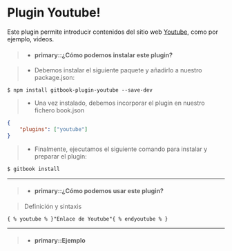 Plugin Youtube!
==============  

Este plugin permite introducir contenidos del sitio web [Youtube](http://www.youtube.com), como por ejemplo, videos.

>- #### primary::¿Cómo podemos instalar este plugin?

> - Debemos instalar el siguiente paquete  y añadirlo a nuestro package.json: 
>
```
$ npm install gitbook-plugin-youtube --save-dev
```
> - Una vez instalado, debemos incorporar el plugin en nuestro fichero book.json
>
```json   
{
    "plugins": ["youtube"] 
}
```
> - Finalmente, ejecutamos el siguiente comando para instalar y preparar el plugin:
```bash
$ gitbook install
```

<hr />

>- #### primary::¿Cómo podemos usar este plugin?

> Definición y sintaxis
>
``` 
{ % youtube % }"Enlace de Youtube"{ % endyoutube % }
```

<hr />
 
>- #### primary::Ejemplo



